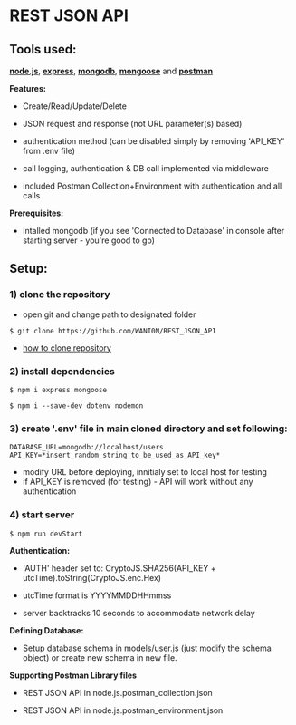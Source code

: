 # REST JSON API

## Tools used:

[**node.js**](https://nodejs.org/en/), [**express**](https://expressjs.com/), [**mongodb**](https://www.mongodb.com/), [**mongoose**](https://mongoosejs.com/) and [**postman**](https://www.postman.com/)

**Features:**

- Create/Read/Update/Delete

- JSON request and response (not URL parameter(s) based)

- authentication method (can be disabled simply by removing 'API_KEY' from .env file)

- call logging, authentication & DB call implemented via middleware

- included Postman Collection+Environment with authentication and all calls

**Prerequisites:**

- intalled mongodb (if you see 'Connected to Database' in console after starting server - you're good to go)

## Setup:

### 1) clone the repository

 - open git and change path to designated folder

```
$ git clone https://github.com/WANI0N/REST_JSON_API
```
 - [how to clone repository](https://docs.github.com/en/free-pro-team@latest/github/creating-cloning-and-archiving-repositories/cloning-a-repository)

### 2) install dependencies

```
$ npm i express mongoose

$ npm i --save-dev dotenv nodemon
```
### 3) create '.env' file in main cloned directory and set following:
```
DATABASE_URL=mongodb://localhost/users
API_KEY=*insert_random_string_to_be_used_as_API_key*
```
 - modify URL before deploying, innitialy set to local host for testing
 - if API_KEY is removed (for testing) - API will work without any authentication

### 4) start server
```
$ npm run devStart
```

**Authentication:**

 - 'AUTH' header set to: CryptoJS.SHA256(API_KEY + utcTime).toString(CryptoJS.enc.Hex)

 - utcTime format is YYYYMMDDHHmmss

 - server backtracks 10 seconds to accommodate network delay

**Defining Database:**

 - Setup database schema in models/user.js (just modify the schema object) or create new schema in new file.

**Supporting Postman Library files**
 - REST JSON API in node.js.postman_collection.json

 - REST JSON API in node.js.postman_environment.json
